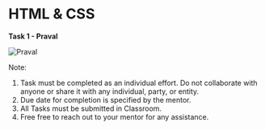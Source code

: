 # HTML & CSS

**Task 1 - Praval**



![Praval](https://github.com/pravaltraining/task1-html-css-praval/assets/113437182/2f79deb6-7ba9-4915-898e-c25de56c62ff)


Note:
1. Task must be completed as an individual effort. Do not collaborate with anyone or share it with any individual, party, or entity.
2. Due date for completion is specified by the mentor.
3. All Tasks must be submitted in Classroom.
4. Free free to reach out to your mentor for any assistance.
